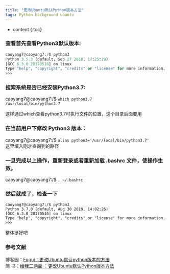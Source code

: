 ```yaml
---
title: "更改Ubuntu默认Python版本方法"
tags: Python background ubuntu
---
```






* content
{:toc}






### 查看首先查看Python3默认版本:
```python
caoyang7@caoyang7:/$ python3
Python 3.5.3 (default, Sep 27 2018, 17:25:39) 
[GCC 6.3.0 20170516] on linux
Type "help", "copyright", "credits" or "license" for more information.
>>> 
```
### 搜索系统是否已经安装Python3.7:   

caoyang7@caoyang7:/$ `which python3.7`  
`/usr/local/bin/python3.7`  

这样通过which查看python3.7可执行文件的位置，这个目录后面要用

### 在当前用户下修改 Python3 版本：
caoyang7@caoyang7:/$ `alias python3='/usr/local/bin/python3.7'`     
这里填入刚才查询到的路径  
### 一旦完成以上操作，重新登录或者重新加载 .bashrc 文件，使操作生效。  
caoyang7@caoyang7:/$ `. ~/.bashrc`
### 然后就成了，检查一下
```
caoyang7@caoyang7:/$ python3
Python 3.7.0 (default, Aug 30 2019, 14:02:26) 
[GCC 6.3.0 20170516] on linux
Type "help", "copyright", "credits" or "license" for more information.
>>> 
```   
整体挺好吧

### 参考文献
博客园：[Fugui：更改Ubuntu默认python版本的方法](https://www.cnblogs.com/yifugui/p/8649864.html)   
简  书：[给我二两面
：更改Ubuntu默认Python版本方法](https://www.jianshu.com/p/9d3033d1b26f)